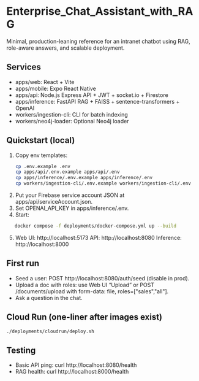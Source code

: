 # Enterprise_Chat_Assistant_with_RAG
Minimal, production-leaning reference for an intranet chatbot using RAG, role-aware answers, and scalable deployment.

## Services
- apps/web: React + Vite
- apps/mobile: Expo React Native
- apps/api: Node.js Express API + JWT + socket.io + Firestore
- apps/inference: FastAPI RAG + FAISS + sentence-transformers + OpenAI
- workers/ingestion-cli: CLI for batch indexing
- workers/neo4j-loader: Optional Neo4j loader

## Quickstart (local)
1) Copy env templates:
   ```bash
   cp .env.example .env
   cp apps/api/.env.example apps/api/.env
   cp apps/inference/.env.example apps/inference/.env
   cp workers/ingestion-cli/.env.example workers/ingestion-cli/.env

2) Put your Firebase service account JSON at apps/api/serviceAccount.json.
3) Set OPENAI_API_KEY in apps/inference/.env.
4) Start:
```bash 
   docker compose -f deployments/docker-compose.yml up --build
```

5) Web UI: http://localhost:5173  API: http://localhost:8080  Inference: http://localhost:8000

## First run
- Seed a user: POST http://localhost:8080/auth/seed (disable in prod).
- Upload a doc with roles: use Web UI “Upload” or POST /documents/upload with form-data: file, roles=["sales","all"].
- Ask a question in the chat.

## Cloud Run (one-liner after images exist)
   ```bash 
   ./deployments/cloudrun/deploy.sh
   ```

## Testing
- Basic API ping: curl http://localhost:8080/health
- RAG health: curl http://localhost:8000/health
